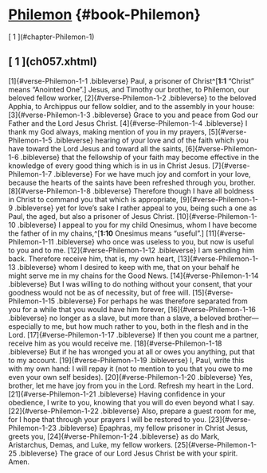 # [Philemon](ch001.xhtml) {#book-Philemon}

<div id="chapterlinks-Philemon" class="chapterlinks">[&nbsp;1&nbsp;](#chapter-Philemon-1) </div>

<h2 class="chaptertitle">[&nbsp;1&nbsp;](ch057.xhtml)<span><span id="chapter-Philemon-1"></span></span></h2>
 
[1]{#verse-Philemon-1-1 .bibleverse} Paul, a prisoner of Christ^[**1:1** “Christ” means “Anointed One”.] Jesus, and Timothy our brother, to Philemon, our beloved fellow worker, [2]{#verse-Philemon-1-2 .bibleverse} to the beloved Apphia, to Archippus our fellow soldier, and to the assembly in your house: [3]{#verse-Philemon-1-3 .bibleverse} Grace to you and peace from God our Father and the Lord Jesus Christ.
[4]{#verse-Philemon-1-4 .bibleverse} I thank my God always, making mention of you in my prayers, [5]{#verse-Philemon-1-5 .bibleverse} hearing of your love and of the faith which you have toward the Lord Jesus and toward all the saints, [6]{#verse-Philemon-1-6 .bibleverse} that the fellowship of your faith may become effective in the knowledge of every good thing which is in us in Christ Jesus. [7]{#verse-Philemon-1-7 .bibleverse} For we have much joy and comfort in your love, because the hearts of the saints have been refreshed through you, brother.
[8]{#verse-Philemon-1-8 .bibleverse} Therefore though I have all boldness in Christ to command you that which is appropriate, [9]{#verse-Philemon-1-9 .bibleverse} yet for love’s sake I rather appeal to you, being such a one as Paul, the aged, but also a prisoner of Jesus Christ. [10]{#verse-Philemon-1-10 .bibleverse} I appeal to you for my child Onesimus, whom I have become the father of in my chains,^[**1:10** Onesimus means “useful”.] [11]{#verse-Philemon-1-11 .bibleverse} who once was useless to you, but now is useful to you and to me. [12]{#verse-Philemon-1-12 .bibleverse} I am sending him back. Therefore receive him, that is, my own heart, [13]{#verse-Philemon-1-13 .bibleverse} whom I desired to keep with me, that on your behalf he might serve me in my chains for the Good News. [14]{#verse-Philemon-1-14 .bibleverse} But I was willing to do nothing without your consent, that your goodness would not be as of necessity, but of free will. [15]{#verse-Philemon-1-15 .bibleverse} For perhaps he was therefore separated from you for a while that you would have him forever, [16]{#verse-Philemon-1-16 .bibleverse} no longer as a slave, but more than a slave, a beloved brother—especially to me, but how much rather to you, both in the flesh and in the Lord. [17]{#verse-Philemon-1-17 .bibleverse} If then you count me a partner, receive him as you would receive me. [18]{#verse-Philemon-1-18 .bibleverse} But if he has wronged you at all or owes you anything, put that to my account. [19]{#verse-Philemon-1-19 .bibleverse} I, Paul, write this with my own hand: I will repay it (not to mention to you that you owe to me even your own self besides). [20]{#verse-Philemon-1-20 .bibleverse} Yes, brother, let me have joy from you in the Lord. Refresh my heart in the Lord.
[21]{#verse-Philemon-1-21 .bibleverse} Having confidence in your obedience, I write to you, knowing that you will do even beyond what I say. [22]{#verse-Philemon-1-22 .bibleverse} Also, prepare a guest room for me, for I hope that through your prayers I will be restored to you. [23]{#verse-Philemon-1-23 .bibleverse} Epaphras, my fellow prisoner in Christ Jesus, greets you, [24]{#verse-Philemon-1-24 .bibleverse} as do Mark, Aristarchus, Demas, and Luke, my fellow workers. [25]{#verse-Philemon-1-25 .bibleverse} The grace of our Lord Jesus Christ be with your spirit. Amen. 
